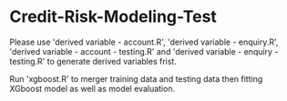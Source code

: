 # Credit-Risk-Modeling-Test

Please use 'derived variable - account.R', 'derived variable - enquiry.R', 'derived variable - account - testing.R' and 'derived variable - enquiry - testing.R' to generate derived variables frist.

Run 'xgboost.R' to merger training data and testing data then fitting XGboost model as well as model evaluation.
